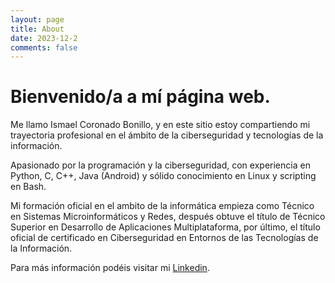 ```yaml
---
layout: page
title: About
date: 2023-12-2
comments: false
---
```

# Bienvenido/a a mí página web.

Me llamo Ismael Coronado Bonillo, y en este sitio estoy compartiendo mi trayectoria profesional en el ámbito de la ciberseguridad y tecnologías de la información.

Apasionado por la programación y la ciberseguridad, con experiencia en Python, C, C++, Java (Android) y sólido conocimiento en Linux y scripting en Bash.

Mi formación oficial en el ambito de la informática empieza como Técnico en Sistemas Microinformáticos y Redes, después obtuve el título de Técnico Superior en Desarrollo de Aplicaciones Multiplataforma, por último, el título oficial de certificado en Ciberseguridad en Entornos de las Tecnologías de la Información.

Para más información podéis visitar mi [Linkedin](https://www.linkedin.com/in/ismael-coronado-bonillo-452390252/).